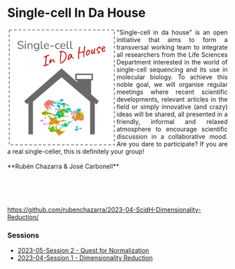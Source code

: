 # Single-cell In Da House

<img width='250px' align='left' src='img/logo.png'/> 
<div align='justify'>
"Single-cell in da house" is an open initiative that aims to form a transversal working team to integrate all researchers from the Life Sciences Department interested in the world of single-cell sequencing and its use in molecular biology.
To achieve this noble goal, we will organise regular meetings where recent scientific developments, relevant articles in the field or simply innovative (and crazy) ideas will be shared, all presented in a friendly, informal and relaxed atmosphere to encourage scientific discussion in a collaborative mood.
Are you dare to participate? If you are a real single-celler, this is definitely your group!
<br/><br/>
**Rubén Chazarra & José Carbonell**
</div>

<br/><br/>
<br/><br/>https://github.com/rubenchazarra/2023-04-ScidH-Dimensionality-Reduction/


### Sessions

- [2023-05-Session 2 - Quest for Normalization](https://github.com/rubenchazarra/ScidH-2023-05-Quest-for-Normalization/)
- [2023-04-Session 1 - Dimensionality Reduction](https://github.com/rubenchazarra/2023-04-ScidH-Dimensionality-Reduction/)
